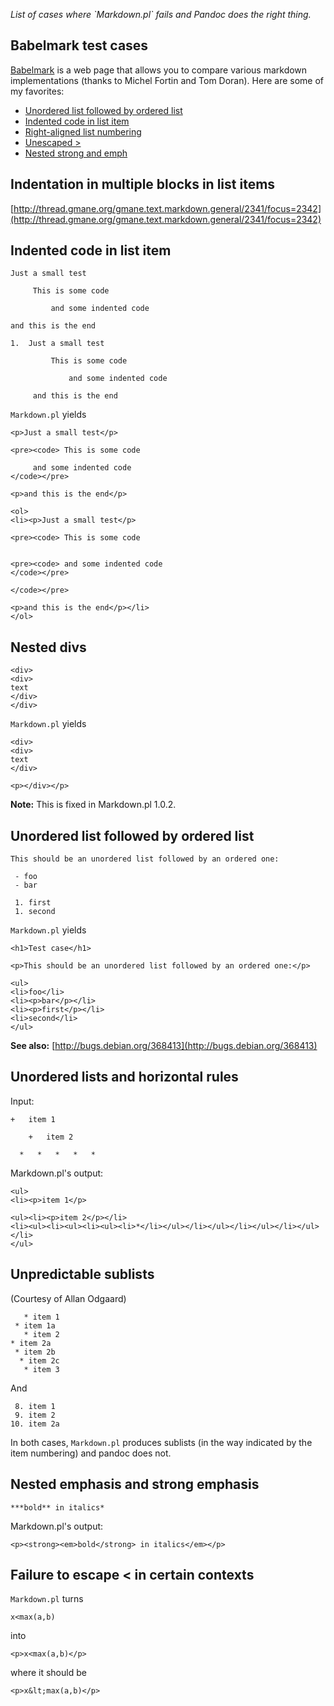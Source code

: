 *List of cases where \`Markdown.pl\` fails and Pandoc does the right
thing.*

Babelmark test cases
--------------------

[Babelmark](http://babelmark.bobtfish.net) is a web page that allows you
to compare various markdown implementations (thanks to Michel Fortin and
Tom Doran). Here are some of my favorites:

-   [Unordered list followed by ordered
    list](http://babelmark.bobtfish.net/?markdown=-+foo%0D%0A-+bar%0D%0A%0D%0A1.+first%0D%0A2.+second%0D%0A&normalize=on)
-   [Indented code in list
    item](http://babelmark.bobtfish.net/?markdown=%2B+++item+1%0D%0A%0D%0A++++%2B+++item+2%0D%0A%0D%0A+*+++*+++*+++*+++*&normalize=on)
-   [Right-aligned list
    numbering](http://babelmark.bobtfish.net/?markdown=+8.+item+1%0D%0A+9.+item+2%0D%0A10.+item+2a&normalize=on)
-   [Unescaped
    &gt;](http://babelmark.bobtfish.net/?markdown=x%3Cmax(a%2Cb)%0D%0A&normalize=on)
-   [Nested strong and
    emph](http://babelmark.bobtfish.net/?markdown=***bold**+in+ital*%0D%0A%0D%0A***ital*+in+bold**%0D%0A&normalize=on)

Indentation in multiple blocks in list items
--------------------------------------------

[http://thread.gmane.org/gmane.text.markdown.general/2341/focus=2342](http://thread.gmane.org/gmane.text.markdown.general/2341/focus=2342)

Indented code in list item
--------------------------

```
Just a small test

     This is some code

         and some indented code

and this is the end

1.  Just a small test

         This is some code

             and some indented code

     and this is the end
```

`Markdown.pl` yields

```
<p>Just a small test</p>

<pre><code> This is some code

     and some indented code
</code></pre>

<p>and this is the end</p>

<ol>
<li><p>Just a small test</p>

<pre><code> This is some code


<pre><code> and some indented code
</code></pre>

</code></pre>

<p>and this is the end</p></li>
</ol>
```

Nested divs
-----------

```
<div>
<div>
text
</div>
</div>
```

`Markdown.pl` yields

```
<div>
<div>
text
</div>

<p></div></p>
```

**Note:** This is fixed in Markdown.pl 1.0.2.

Unordered list followed by ordered list
---------------------------------------

```
This should be an unordered list followed by an ordered one:

 - foo
 - bar

 1. first
 1. second
```

`Markdown.pl` yields

```
<h1>Test case</h1>

<p>This should be an unordered list followed by an ordered one:</p>

<ul>
<li>foo</li>
<li><p>bar</p></li>
<li><p>first</p></li>
<li>second</li>
</ul>
```

**See also:**
[http://bugs.debian.org/368413](http://bugs.debian.org/368413)

Unordered lists and horizontal rules
------------------------------------

Input:

```
+   item 1

    +   item 2

  *   *   *   *   *
```

Markdown.pl's output:

```
<ul>
<li><p>item 1</p>

<ul><li><p>item 2</p></li>
<li><ul><li><ul><li><ul><li>*</li></ul></li></ul></li></ul></li></ul></li>
</ul>
```

Unpredictable sublists
----------------------

(Courtesy of Allan Odgaard)

```
   * item 1
 * item 1a
   * item 2
* item 2a
 * item 2b
  * item 2c
   * item 3
```

And

```
 8. item 1
 9. item 2
10. item 2a
```

In both cases, `Markdown.pl` produces sublists (in the way indicated by
the item numbering) and pandoc does not.

Nested emphasis and strong emphasis
-----------------------------------

```
***bold** in italics*
```

Markdown.pl's output:

```
<p><strong><em>bold</strong> in italics</em></p>
```

Failure to escape \< in certain contexts
----------------------------------------

`Markdown.pl` turns

```
x<max(a,b)
```

into

```
<p>x<max(a,b)</p>
```

where it should be

```
<p>x&lt;max(a,b)</p>
```
